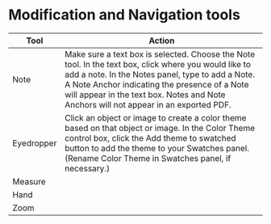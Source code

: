 # Modification and Navigation tools

| Tool | Action |
| --- | --- |
| Note | Make sure a text box is selected. Choose the Note tool. In the text box, click where you would like to add a note. In the Notes panel, type to add a Note. A Note Anchor indicating the presence of a Note will appear in the text box. Notes and Note Anchors will not appear in an exported PDF. |
| Eyedropper | Click an object or image to create a color theme based on that object or image. In the Color Theme control box, click the Add theme to swatched button to add the theme to your Swatches panel. (Rename Color Theme in Swatches panel, if necessary.) |
| Measure |  |
| Hand |  |
| Zoom |  |

